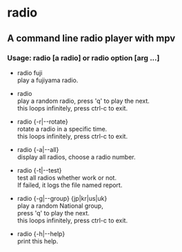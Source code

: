 # radio

## A command line radio player with mpv<br>

### Usage: radio [a radio] or radio option [arg ...]<br>

- radio fuji<br>
       play a fujiyama radio.<br>

- radio<br>
       play a random radio, press 'q' to play the next.<br>
       this loops infinitely, press ctrl-c to exit.<br>

- radio {-r|--rotate}<br>
       rotate a radio in a specific time.<br>
       this loops infinitely, press ctrl-c to exit.<br>

- radio {-a|--all}<br>
       display all radios, choose a radio number.<br>

- radio {-t|--test}<br>
       test all radios whether work or not.<br>
       If failed, it logs the file named report.<br>

- radio {-g|--group} {jp|kr|us|uk}<br>
       play a random National group,<br>
       press 'q' to play the next.<br>
       this loops infinitely, press ctrl-c to exit.<br>

- radio {-h|--help}<br>
       print this help.<br>
